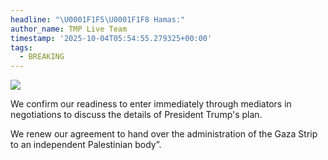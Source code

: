```yaml
---
headline: "\U0001F1F5\U0001F1F8 Hamas:"
author_name: TMP Live Team
timestamp: '2025-10-04T05:54:55.279325+00:00'
tags:
  - BREAKING
---
```

![](https://i.postimg.cc/Gpg9dvc0/1092px-Emblem-of-Hamas-svg.png)

We confirm our readiness to enter immediately through mediators in negotiations to discuss the details of President Trump's plan.

We renew our agreement to hand over the administration of the Gaza Strip to an independent Palestinian body”.
